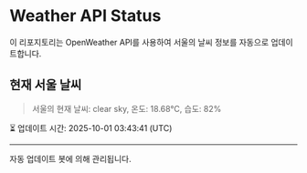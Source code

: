 
# Weather API Status

이 리포지토리는 OpenWeather API를 사용하여 서울의 날씨 정보를 자동으로 업데이트합니다.

## 현재 서울 날씨
> 서울의 현재 날씨: clear sky, 온도: 18.68°C, 습도: 82%

⏳ 업데이트 시간: 2025-10-01 03:43:41 (UTC)

---
자동 업데이트 봇에 의해 관리됩니다.

